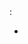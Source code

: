 <span class="api-parameter">
    <tmpl:if test="!node.children.type">
        <span class="api-parameter-name api-parameter-no-type"><tmpl:md content="node.attributes.name"/></span>
    </tmpl:if>
    <tmpl:if test="node.children.type">
        <span class="api-parameter-name"><tmpl:md content="node.attributes.name"/></span>
        <span class="api-parameter-separator">: </span>
        <span class="api-parameter-type"><tmpl:md content="node.children.type[0].contents"/></span>
    </tmpl:if>
    <tmpl:if test="node.children['tag']">
        <span class="api-parameter-tags">
            <tmpl:map list="node.children['tag']">
                <tmpl:md content="item.contents"/>
            </tmpl:map>
        </span>
    </tmpl:if>
    <tmpl:if test="node.children['text'] || node.children['subparameters']">
        <span class="api-parameter-texts">
            <tmpl:if test="node.children['text']">
                <tmpl:map list="node.children['text']">
                    <tmpl:md content="item.contents"/>
                </tmpl:map>
            </tmpl:if>
            <tmpl:if test="node.children['subparameter']">
                <ul class="api-parameter-subparameters">
                    <tmpl:map list="node.children['subparameter']">
                        <li class="api-parameter-subparameter"><tmpl:md content="item.contents"/></li>
                    </tmpl:map>
                </ul>
            </tmpl:if>
        </span>
    </tmpl:if>
</span>
